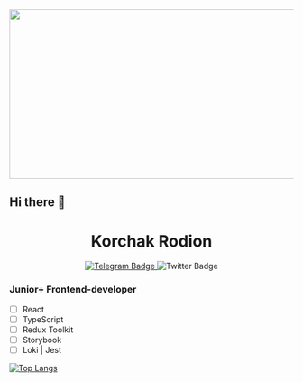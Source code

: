 <div align="center">
  <img src="https://media.giphy.com/media/dWesBcTLavkZuG35MI/giphy.gif" width="600" height="300"/>
</div>

## Hi there 👋
<div width="100%" align="center">
  <h1 margin="0">Korchak Rodion</h1>
</div>

<div id="badges" align="center">
  <a href="https://t.me/keyrea_dy" target="_blank">
    <img src="https://img.shields.io/badge/Telegram-blue?style=for-the-badge&logo=telegram" alt="Telegram Badge"/>    
  </a>
  <img src="https://img.shields.io/badge/Twitter-blue?style=for-the-badge&logo=twitter&logoColor=white" alt="Twitter Badge"/>
</div>

### Junior+ Frontend-developer
- [ ] React
- [ ] TypeScript
- [ ] Redux Toolkit
- [ ] Storybook
- [ ] Loki | Jest

[![Top Langs](https://github-readme-stats.vercel.app/api/top-langs/?username=keyready&theme=dark)](https://github.com/anuraghazra/github-readme-stats)

<!--
**keyready/keyready** is a ✨ _special_ ✨ repository because its `README.md` (this file) appears on your GitHub profile.

Here are some ideas to get you started:

- 🔭 I’m currently working on ...
- 🌱 I’m currently learning ...
- 👯 I’m looking to collaborate on ...
- 🤔 I’m looking for help with ...
- 💬 Ask me about ...
- 📫 How to reach me: ...
- 😄 Pronouns: ...
- ⚡ Fun fact: ...
-->
